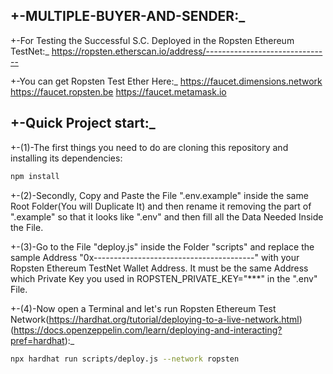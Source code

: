 ## +-MULTIPLE-BUYER-AND-SENDER:\_

+-For Testing the Successful S.C. Deployed in the Ropsten Ethereum TestNet:\_
https://ropsten.etherscan.io/address/-------------------------------

+-You can get Ropsten Test Ether Here:\_ 
https://faucet.dimensions.network
https://faucet.ropsten.be
https://faucet.metamask.io

## +-Quick Project start:\_

+-(1)-The first things you need to do are cloning this repository and installing its
dependencies:

```sh
npm install
```

+-(2)-Secondly, Copy and Paste the File ".env.example" inside the same Root Folder(You will Duplicate It) and then rename it removing the part of ".example" so that it looks like ".env" and then fill all the Data Needed Inside the File.

+-(3)-Go to the File "deploy.js" inside the Folder "scripts" and replace the sample Address "0x----------------------------------------" with your Ropsten Ethereum TestNet Wallet Address. It must be the same Address which Private Key you used in ROPSTEN_PRIVATE_KEY="***" in the ".env" File.

+-(4)-Now open a Terminal and let's run Ropsten Ethereum Test Network(https://hardhat.org/tutorial/deploying-to-a-live-network.html)(https://docs.openzeppelin.com/learn/deploying-and-interacting?pref=hardhat):\_

```sh
npx hardhat run scripts/deploy.js --network ropsten
```
